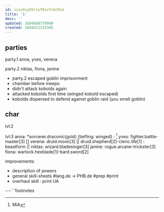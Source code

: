 ```yaml
---
id: iiix4vy5hriuf6ivttmc9ce
title: '1'
desc: ''
updated: 1694608770990
created: 1694421315385
---
```


## parties
party.1
anna, yves, verena

party.2
niklas, fiona, janine

- party.2 escaped goblin imprisonment
- chamber before meepo
- didn't attack kobolds again
- attacked kobolds first time (winged kobold escaped)
- kobolds dispersed to defend against goblin raid (you smell goblin)

## char
lvl:2

lvl:3
anna: *sorcerer.draconic(gold) {tiefling: winged} : [^0]
yves: fighter.battle-master[3] []
verena: druid.moon[3] || druid.shepherd[2]-cleric.life[1]
: beastform ||
niklas: wizard.bladesinger[3]
janine: rogue.arcane-trickster[3]
fiona: warlock.hexblade[1]-bard.sword[2]

improvements:
- description of powers
- general skill-sheets #lang.de
  -> PHB.de #prep #print
- overhaul skill : print UA

---```footnotes
[^0]: MiA
